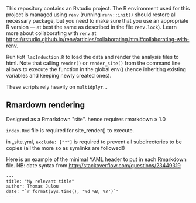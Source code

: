 

This repository contains an Rstudio project. 
The R environment used for this project is managed using `renv` (running `renv::init()` should restore all necessary package, but you need to make sure that you use an appropriate R version — at best the same as described in the file `renv.lock`). 
Learn more about collaborating with `renv` at https://rstudio.github.io/renv/articles/collaborating.html#collaborating-with-renv.

Run `MoM_lacInduction.R` to load the data and render the analysis files to html.
Note that calling `render()` or `render_site()` from the command line allows to execute the function in the global env() (hence inheriting existing variables and keeping newly created ones).

These scripts rely heavily on `multidplyr`...

## Rmardown rendering
Designed as a Rmarkdown "site". hence requires rmarkdown ≥ 1.0

`index.Rmd` file is required for site_render() to execute.

in _site.yml, `exclude: ["*"]` is required to prevent all subdirectories to be copies (all the more so as symlinks are followed!)

Here is an example of the minimal YAML header to put in each Rmarkdown file.
NB: date syntax from http://stackoverflow.com/questions/23449319

```
---
title: "My relevant title"
author: Thomas Julou
date: "`r format(Sys.time(), '%d %B, %Y')`"
---
```


